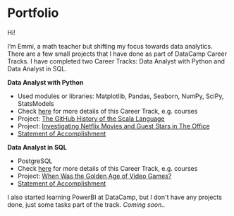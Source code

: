# Portfolio


Hi!

I’m Emmi, a math teacher but shifting my focus towards data analytics. There are a few small projects that I have done as part of DataCamp Career Tracks. I have completed two Career Tracks: Data Analyst with Python and Data Analyst in SQL.

<b>Data Analyst with Python</b>
<ul>
  <li>Used modules or libraries: Matplotlib, Pandas, Seaborn, NumPy, SciPy, StatsModels</li>
  <li>Check <a href="https://github.com/emmituuk/Portfolio/blob/main/Career%20Track:%20Data%20Analyst%20with%20Python">here</a> for more details of this Career Track, e.g. courses</li>
  <li>Project: <a href="https://github.com/emmituuk/Portfolio/blob/main/02_The_GitHub_History_of_the_Scala_Language.ipynb">The GitHub History of the Scala Language</a></li>
  <li>Project: <a href="https://github.com/emmituuk/Portfolio/blob/main/03_Investigating_Netflix_Movies_and_Guest_Stars_in_The_Office.ipynb">Investigating Netflix Movies and Guest Stars in The Office</a></li>
  <li><a href="https://github.com/emmituuk/Portfolio/blob/main/Statement%20of%20Accomplishment_Python.pdf">Statement of Accomplishment</a></li>
</ul>

<b>Data Analyst in SQL</b>
<ul>
  <li>PostgreSQL</li>
  <li>Check <a href="https://github.com/emmituuk/Portfolio/blob/main/Career%20Track:%20Data%20Analyst%20in%20SQL">here</a> for more details of this Career Track, e.g. courses</li>
  <li>Project: <a href="https://github.com/emmituuk/Portfolio/blob/main/01_When_Was_the_Golden_Age_of_Video_Games.ipynb">When Was the Golden Age of Video Games?</a></li>
  <li><a href="https://github.com/emmituuk/Portfolio/blob/main/Statement%20of%20Accomplishment_SQL.pdf">Statement of Accomplishment</a>
</li>
</ul>


I also started learning PowerBI at DataCamp, but I don't have any projects done, just some tasks part of the track. *Coming soon..*
